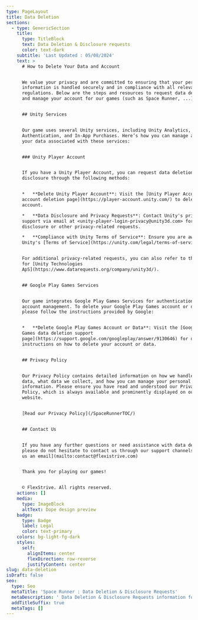 ```yaml
---
type: PageLayout
title: Data Deletion
sections:
  - type: GenericSection
    title:
      type: TitleBlock
      text: Data Deletion & Disclosure requests
      color: text-dark
    subtitle: 'Last Updated : 05/08/2024'
    text: >
      # How to Delete Your Data and Account


      We value your privacy and are committed to ensuring that your personal
      information is handled securely and in compliance with all relevant
      regulations. Below are the steps and resources to request data deletion
      and manage your account for our games (such as Space Runner, ...).


      ## Unity Services


      Our game uses several Unity services, including Unity Analytics, Ads,
      Authentication, and In-App Purchases. Here’s how you can manage and delete
      your data associated with these services:


      ### Unity Player Account


      If you have a Unity Player Account, you can request data deletion and
      disclosure through the following methods:


      *   **Delete Unity Player Account**: Visit the [Unity Player Accounts
      account deletion page](https://player-account.unity.com/) to delete your
      account.

      *   **Data Disclosure and Privacy Requests**: Contact Unity's privacy
      support via email at <unity-player-login-privacy@unity3d.com> for data
      disclosure or other privacy-related requests.

      *   **Compliance with Unity Terms of Service**: Ensure you are aware of
      Unity's [Terms of Service](https://unity.com/legal/terms-of-service).


      For additional privacy-related requests, you can also refer to the page
      for [Unity Technologies
      ApS](https://www.datarequests.org/company/unity3d/).


      ## Google Play Games Services


      Our game integrates Google Play Games Services for authentication and
      account management. To delete your Google Play Games account or data,
      please follow the instructions provided by Google:


      *   **Delete Google Play Games Account or Data**: Visit the [Google Play
      Games data deletion support
      page](https://support.google.com/googleplay/answer/9130646) for detailed
      instructions on how to delete your account or data.


      ## Privacy Policy


      Our Privacy Policy contains detailed information on how we handle your
      data, what data we collect, and how you can manage your personal
      information. Please ensure you have read and understood our Privacy
      Policy, which is always available and prominently displayed on our
      website.


      [Read our Privacy Policy](/SpaceRunnerTOC/)


      ## Contact Us


      If you have any further questions or need assistance with data deletion,
      please do not hesitate to contact us through our support channels. [Send
      us an email](mailto:contact@flexistrive.com)


      Thank you for playing our games!


      © FlexStrive. All rights reserved.
    actions: []
    media:
      type: ImageBlock
      altText: Dope design preview
    badge:
      type: Badge
      label: Legal
      color: text-primary
    colors: bg-light-fg-dark
    styles:
      self:
        alignItems: center
        flexDirection: row-reverse
        justifyContent: center
slug: data-deletion
isDraft: false
seo:
  type: Seo
  metaTitle: 'Space Runner : Data Deletion & Disclosure Requests'
  metaDescription: ' Data Deletion & Disclosure Requests information for games made by FlexStrive Studio. We value your privacy and are committed to ensuring that your personal information is handled securely and in compliance with all relevant regulations. Below are the steps and resources to request data deletion and manage your account for our game, Space Runner.'
  addTitleSuffix: true
  metaTags: []
---
```

